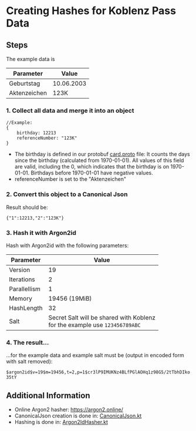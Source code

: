 # Creating Hashes for Koblenz Pass Data

## Steps

The example data is

| Parameter    | Value         |
|--------------|---------------|
| Geburtstag   | 10.06.2003    |
| Aktenzeichen | 123K          |


### 1. Collect all data and merge it into an object
```agsl
//Example:
{
    birthday: 12213
    referenceNumber: "123K"
}
```

- The birthday is defined in our protobuf [card.proto](../frontend/card.proto) file: It counts the days since the birthday (calculated from 1970-01-01).
  All values of this field are valid, including the 0, which indicates that the birthday is on 1970-01-01. Birthdays before 1970-01-01 have negative values.
- referenceNumber is set to the "Aktenzeichen"


### 2. Convert this object to a Canonical Json
 Result should be:
 ```
 {"1":12213,"2":"123K"}
 ```

### 3. Hash it with Argon2id

Hash with Argon2id with the following parameters:

| Parameter    | Value                                                                          |
|--------------|--------------------------------------------------------------------------------|
| Version      | 19                                                                             | 
| Iterations   | 2                                                                              | 
| Parallellism | 1                                                                              | 
| Memory       | 19456 (19MiB)                                                                  | 
| HashLength   | 32                                                                             | 
| Salt         | Secret Salt will be shared with Koblenz<br/>for the example use `123456789ABC` | 


### 4. The result...
...for the example data and example salt must be (output in encoded form with salt removed):

`$argon2id$v=19$m=19456,t=2,p=1$cr3lP9IMUKNz4BLfPGlAOHq1z98G5/2tTbhDIko35tY`

## Additional Information

- Online Argon2 hasher: https://argon2.online/
- CanonicalJson creation is done in: [CanonicalJson.kt](../backend/src/main/kotlin/app/ehrenamtskarte/backend/verification/CanonicalJson.kt)
- Hashing is done in: [Argon2IdHasher.kt](../backend/src/main/kotlin/app/ehrenamtskarte/backend/verification/Argon2IdHasher.kt)
